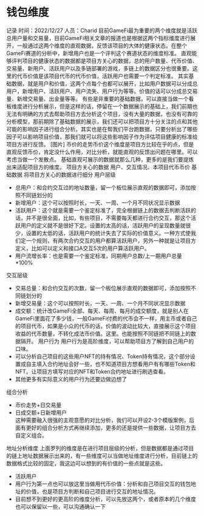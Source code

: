 # 钱包维度

记录
时间：2022/12/27                                 人员：Charid
目前GameFi最为重要的两个维度就是活跃总用户量和交易量，目前GameFi相关文章的报道也是根据这两个指标维度进行展开，一般通过这两个维度的直观数据，反馈该项目的大体的健康状态。在整个GameFi赛道的分析中，新增用户也是一个评判这个赛道状态的维度标准。
直观能够评判项目的健康状态的数据都是项目方关心的数据，总的用户数量、代币价值、交易量、新用户、活跃用户以及多链部署的游戏，多链上的数据区分也很重要。这里的代币价值是该项目代币的代币价值，活跃用户也需要一个判定标准。
其实基础数据，就是用户和价值，这两个点每个也都可以展开，比如用户数据可以分成总用户，新增用户、活跃用户、用户流失、用户行为等等。价值的话可以分成总交易量、新增交易量、出金量等等。
有些是非重要的基础数据，可以直接当做一个看板维度进行分析展示，但是这样的话，停留在一个数据展示的基础上，我们前期也无法有明确的方式去帮助项目方去分析这个项目，没有大量的数据，也没有可靠的分析模型，那前期除了基础数据的展示，我们还可以把项目方十分关注的点和其他可能的影响因子进行组合分析。其实也是在帮我们平台跑数据，只要分析出了哪些因子可以影响项目价值，那我们就可以将这些影响因子作为评估项目健康的标准给项目方进行反馈。
[图片]
币价的走势币价这个维度是项目方比较在乎的点，但是直观反馈币价，肯定没什么作用，对比分析，就能直观的反馈出问题在哪里。可以考虑当做一个发散点。
基础直观可展示的数据就那么几种，更多的是我们要提炼出来适配项目方的维度。
项目方关心的数据
用户、交互情况、本项目代币币价
基础数据
  将项目方关心的数据进行细分
用户层级
  - 总用户：和合约交互过的地址数量，留一个板位展示直观的数据即可，添加按照不同链划分的
  - 新增用户：这个可以按照时长，一天、一周、一个月不同状况显示数据
  - 活跃用户：这个就是需要一个鉴定标准了，完全根据链上的数据去判断活跃的话，并不是很全面，比如，有些项目，不需要每天都进行合约交互，那这个活跃用户的定义就不是很好下定。设置的太高的话，活跃用户的呈现数量就很少，设置的太低的话，活跃用户的统计失去了实际的价值意义。一种方式使我们定一个规则，有两次合约交互的用户都算活跃用户，另外一种就是让项目方定义，比如可以定义和接口A交互5次的用户算活跃用户。
  - 用户流增长率：也是需要一个鉴定标准，同期用户总数/上一期用户总量*100%
  
交互层级
  - 交易总量：和合约交互的次数，留一个板位展示直观的数据即可，添加按照不同链划分的
  - 新增交易量：这个可以按照时长，一天、一周、一个月不同状况显示数据
  - 成交额：统计改GameFi全部、每天、每周、每月的成交额度，就是别人在GameFi里面花了多少钱，一般GameFi付费的代币会不一样，用主币或者自己的项目代币，如果是小众的代币的话，价值的波动比较大，直接展示这个项目收益的代币数量，不转化成法币价值。这里。也能按照不同链把不同链上的数据隔开。
用户行为
  用户行为是高阶维度，可以帮助项目方了解到自己用户的口味。
  - 可以分析自己项目的这些用户NFT的持有情况、Token持有情况，这个部分设置成自主填入合约地址会好一些，也不知道项目方想看用户有有哪些Token和NFT。让项目方填写对应的NFT和Token合约地址进行刷选查看。
  - 其他更多有实际意义的用户行为还要边做边想了
  
组合分析
  - 币价走势+日交易量
  - 日成交额+日新增用户   
  这种需要融入很强的主观意愿的对比分析，我们可以开设2-3个模版案例，后面有更好的组合分析方式再继续添加，更多的还是提供一些数据，让项目方去自定义组合。

地址分析维度
上面罗列的维度是在进行项目层级的分析，但是数据都是通过项目的链上地址数据展示出来的，有一些维度可以当做地址维度进行分析，目前链上的数据格式比较的固定，我这边可以想到的有价值的一些点就是这些。
  - 活跃用户
  - 用户行为第一点也可以放这里当做用代币价值：分析和自己项目交互的钱包地址的价值，也是项目方判断和自己项目进行交互的地址情况。
  - 目前想不到更好的更高阶的维度分析，可以先放这两个，或者原本的几个维度也可以保留以一些，可以沟通确认一下
    
    
